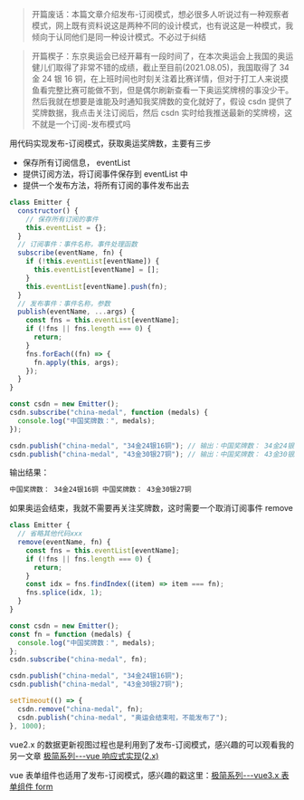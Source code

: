 > 开篇废话：本篇文章介绍发布-订阅模式，想必很多人听说过有一种观察者模式，网上既有资料说这是两种不同的设计模式，也有说这是一种模式，我倾向于认同他们是同一种设计模式。不必过于纠结

> 开篇楔子：东京奥运会已经开幕有一段时间了，在本次奥运会上我国的奥运健儿们取得了非常不错的成绩，截止至目前(2021.08.05)，我国取得了 34 金 24 银 16 铜，在上班时间也时刻关注着比赛详情，但对于打工人来说摸鱼看完整比赛可能做不到，但是偶尔刷新查看一下奥运奖牌榜的事没少干。然后我就在想要是谁能及时通知我奖牌数的变化就好了，假设 csdn 提供了奖牌数据，我点击关注订阅后，然后 csdn 实时给我推送最新的奖牌榜，这不就是一个订阅-发布模式吗

用代码实现发布-订阅模式，获取奥运奖牌数，主要有三步

- 保存所有订阅信息， eventList
- 提供订阅方法，将订阅事件保存到 eventList 中
- 提供一个发布方法，将所有订阅的事件发布出去

```js
class Emitter {
  constructor() {
    // 保存所有订阅的事件
    this.eventList = {};
  }
  // 订阅事件：事件名称，事件处理函数
  subscribe(eventName, fn) {
    if (!this.eventList[eventName]) {
      this.eventList[eventName] = [];
    }
    this.eventList[eventName].push(fn);
  }
  // 发布事件：事件名称，参数
  publish(eventName, ...args) {
    const fns = this.eventList[eventName];
    if (!fns || fns.length === 0) {
      return;
    }
    fns.forEach((fn) => {
      fn.apply(this, args);
    });
  }
}

const csdn = new Emitter();
csdn.subscribe("china-medal", function (medals) {
  console.log("中国奖牌数：", medals);
});

csdn.publish("china-medal", "34金24银16铜"); // 输出：中国奖牌数： 34金24银16铜
csdn.publish("china-medal", "43金30银27铜"); // 输出：中国奖牌数： 43金30银27铜
```

输出结果：

```html
中国奖牌数： 34金24银16铜 中国奖牌数： 43金30银27铜
```

如果奥运会结束，我就不需要再关注奖牌数，这时需要一个取消订阅事件 remove

```js
class Emitter {
  // 省略其他代码xxx
  remove(eventName, fn) {
    const fns = this.eventList[eventName];
    if (!fns || fns.length === 0) {
      return;
    }
    const idx = fns.findIndex((item) => item === fn);
    fns.splice(idx, 1);
  }
}

const csdn = new Emitter();
const fn = function (medals) {
  console.log("中国奖牌数：", medals);
};
csdn.subscribe("china-medal", fn);

csdn.publish("china-medal", "34金24银16铜");
csdn.publish("china-medal", "43金30银27铜");

setTimeout(() => {
  csdn.remove("china-medal", fn);
  csdn.publish("china-medal", "奥运会结束啦，不能发布了");
}, 1000);
```

vue2.x 的数据更新视图过程也是利用到了发布-订阅模式，感兴趣的可以观看我的另一文章 [极简系列---vue 响应式实现(2.x)](https://blog.csdn.net/hncu1990/article/details/118856626)

vue 表单组件也适用了发布-订阅模式，感兴趣的戳这里：[极简系列---vue3.x 表单组件 form](https://blog.csdn.net/hncu1990/article/details/119299471)
